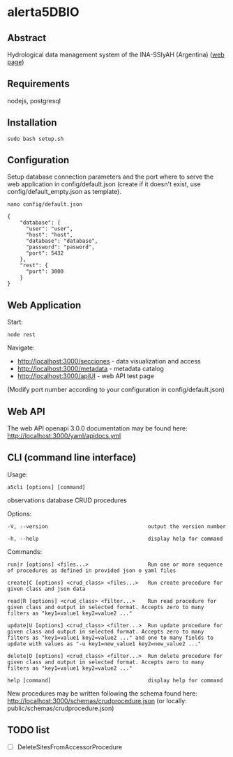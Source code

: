 # alerta5DBIO

## Abstract

Hydrological data management system of the INA-SSIyAH (Argentina) ([web page](https://www.ina.gob.ar/siyah/index.php))

## Requirements

nodejs, postgresql

## Installation

    sudo bash setup.sh

## Configuration

Setup database connection parameters and the port where to serve the web application in config/default.json (create if it doesn't exist, use config/default_empty.json as template).

    nano config/default.json

    {
        "database": {
          "user": "user",
          "host": "host",
          "database": "database",
          "password": "pasword",
          "port": 5432
        },
        "rest": {
          "port": 3000
        }
    }

## Web Application

Start:

    node rest

Navigate:

- [http://localhost:3000/secciones](http://localhost:3000/secciones) - data visualization and access
- [http://localhost:3000/metadata](http://localhost:3000/metadata) - metadata catalog
- [http://localhost:3000/apiUI](http://localhost:3000/apiUI) - web API test page

(Modify port number according to your configuration in config/default.json)

## Web API

The web API openapi 3.0.0 documentation may be found here: [http://localhost:3000/yaml/apidocs.yml](http://localhost:3000/yaml/apidocs.yml)

## CLI (command line interface)

Usage: 

    a5cli [options] [command]

observations database CRUD procedures

Options:

    -V, --version                                output the version number

    -h, --help                                   display help for command

Commands:

    run|r [options] <files...>                   Run one or more sequence of procedures as defined in provided json o yaml files

    create|C [options] <crud_class> <files...>   Run create procedure for given class and json data

    read|R [options] <crud_class> <filter...>    Run read procedure for given class and output in selected format. Accepts zero to many filters as "key1=value1 key2=value2 ..."

    update|U [options] <crud_class> <filter...>  Run update procedure for given class and output in selected format. Accepts zero to many filters as "key1=value1 key2=value2 ..." and one to many fields to update with values as "-u key1=new_value1 key2=new_value2 ..."

    delete|D [options] <crud_class> <filter...>  Run delete procedure for given class and output in selected format. Accepts zero to many filters as "key1=value1 key2=value2 ..."

    help [command]                               display help for command

New procedures may be written following the schema found here: [http://localhost:3000/schemas/crudprocedure.json](http://localhost:3000/schemas/crudprocedure.json) (or locally: public/schemas/crudprocedure.json)

## TODO list

- [ ] DeleteSitesFromAccessorProcedure
